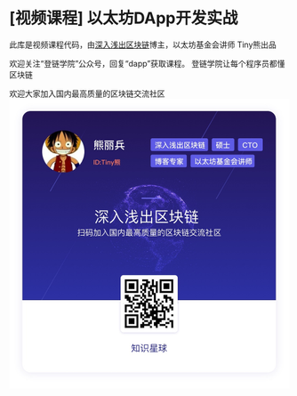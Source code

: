 # [视频课程] 以太坊DApp开发实战

此库是视频课程代码，由[深入浅出区块链](https://learnblockchain.cn)博主，以太坊基金会讲师 Tiny熊出品



欢迎关注“登链学院”公众号，回复“dapp”获取课程。
登链学院让每个程序员都懂区块链

欢迎大家加入国内最高质量的区块链交流社区
![](xiaomi.jpg)
